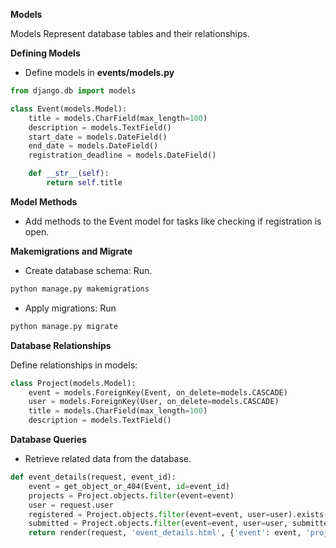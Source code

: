 **Models**

Models Represent database tables and their relationships.


**Defining Models**
- Define models in **events/models.py**

```python
from django.db import models

class Event(models.Model):
    title = models.CharField(max_length=100)
    description = models.TextField()
    start_date = models.DateField()
    end_date = models.DateField()
    registration_deadline = models.DateField()

    def __str__(self):
        return self.title
```

**Model Methods**

- Add methods to the Event model for tasks like checking if registration is open.

**Makemigrations and Migrate**

- Create database schema: Run.

```python
python manage.py makemigrations
```

- Apply migrations: Run

```python
python manage.py migrate
```

**Database Relationships**

Define relationships in models:
```python
class Project(models.Model):
    event = models.ForeignKey(Event, on_delete=models.CASCADE)
    user = models.ForeignKey(User, on_delete=models.CASCADE)
    title = models.CharField(max_length=100)
    description = models.TextField()
```

**Database Queries**

- Retrieve related data from the database.

```python
def event_details(request, event_id):
    event = get_object_or_404(Event, id=event_id)
    projects = Project.objects.filter(event=event)
    user = request.user
    registered = Project.objects.filter(event=event, user=user).exists()
    submitted = Project.objects.filter(event=event, user=user, submitted=True).exists()
    return render(request, 'event_details.html', {'event': event, 'projects': projects, 'registered': registered, 'submitted': submitted})
```